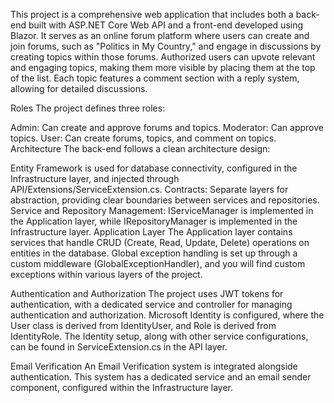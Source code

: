 This project is a comprehensive web application that includes both a back-end built with ASP.NET Core Web API and a front-end developed using Blazor. It serves as an online forum platform where users can create and join forums, such as "Politics in My Country," and engage in discussions by creating topics within those forums. Authorized users can upvote relevant and engaging topics, making them more visible by placing them at the top of the list. Each topic features a comment section with a reply system, allowing for detailed discussions.

Roles
The project defines three roles:

Admin: Can create and approve forums and topics.
Moderator: Can approve topics.
User: Can create forums, topics, and comment on topics.
Architecture
The back-end follows a clean architecture design:

Entity Framework is used for database connectivity, configured in the Infrastructure layer, and injected through API/Extensions/ServiceExtension.cs.
Contracts: Separate layers for abstraction, providing clear boundaries between services and repositories.
Service and Repository Management: IServiceManager is implemented in the Application layer, while IRepositoryManager is implemented in the Infrastructure layer.
Application Layer
The Application layer contains services that handle CRUD (Create, Read, Update, Delete) operations on entities in the database. Global exception handling is set up through a custom middleware (GlobalExceptionHandler), and you will find custom exceptions within various layers of the project.

Authentication and Authorization
The project uses JWT tokens for authentication, with a dedicated service and controller for managing authentication and authorization. Microsoft Identity is configured, where the User class is derived from IdentityUser, and Role is derived from IdentityRole. The Identity setup, along with other service configurations, can be found in ServiceExtension.cs in the API layer.

Email Verification
An Email Verification system is integrated alongside authentication. This system has a dedicated service and an email sender component, configured within the Infrastructure layer.

